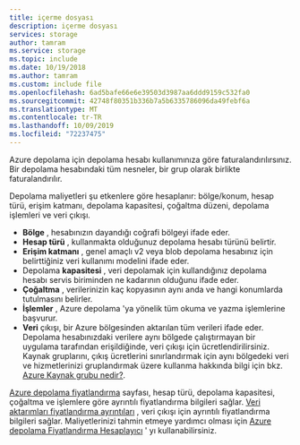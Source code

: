 ```yaml
---
title: içerme dosyası
description: içerme dosyası
services: storage
author: tamram
ms.service: storage
ms.topic: include
ms.date: 10/19/2018
ms.author: tamram
ms.custom: include file
ms.openlocfilehash: 6ad5bafe66e6e39503d3987aa6ddd9159c532fa0
ms.sourcegitcommit: 42748f80351b336b7a5b6335786096da49febf6a
ms.translationtype: MT
ms.contentlocale: tr-TR
ms.lasthandoff: 10/09/2019
ms.locfileid: "72237475"
---
```

Azure depolama için depolama hesabı kullanımınıza göre faturalandırılırsınız. Bir depolama hesabındaki tüm nesneler, bir grup olarak birlikte faturalandırılır. 

Depolama maliyetleri şu etkenlere göre hesaplanır: bölge/konum, hesap türü, erişim katmanı, depolama kapasitesi, çoğaltma düzeni, depolama işlemleri ve veri çıkışı.

* **Bölge** , hesabınızın dayandığı coğrafi bölgeyi ifade eder.
* **Hesap türü** , kullanmakta olduğunuz depolama hesabı türünü belirtir. 
* **Erişim katmanı** , genel amaçlı v2 veya blob depolama hesabınız için belirttiğiniz veri kullanımı modelini ifade eder.
* Depolama **kapasitesi** , veri depolamak için kullandığınız depolama hesabı servis biriminden ne kadarının olduğunu ifade eder.
* **Çoğaltma** , verilerinizin kaç kopyasının aynı anda ve hangi konumlarda tutulmasını belirler.
* **İşlemler** , Azure depolama 'ya yönelik tüm okuma ve yazma işlemlerine başvurur.
* **Veri** çıkışı, bir Azure bölgesinden aktarılan tüm verileri ifade eder. Depolama hesabınızdaki verilere aynı bölgede çalıştırmayan bir uygulama tarafından erişildiğinde, veri çıkışı için ücretlendirilirsiniz. Kaynak gruplarını, çıkış ücretlerini sınırlandırmak için aynı bölgedeki veri ve hizmetlerinizi gruplandırmak üzere kullanma hakkında bilgi için bkz. [Azure Kaynak grubu nedir?](https://docs.microsoft.com/azure/cloud-adoption-framework/govern/resource-consistency/resource-access-management#what-is-an-azure-resource-group). 

[Azure depolama fiyatlandırma](https://azure.microsoft.com/pricing/details/storage/) sayfası, hesap türü, depolama kapasitesi, çoğaltma ve işlemlere göre ayrıntılı fiyatlandırma bilgileri sağlar. [Veri aktarımları fiyatlandırma ayrıntıları](https://azure.microsoft.com/pricing/details/data-transfers/) , veri çıkışı için ayrıntılı fiyatlandırma bilgileri sağlar. Maliyetlerinizi tahmin etmeye yardımcı olması için [Azure depolama Fiyatlandırma Hesaplayıcı](https://azure.microsoft.com/pricing/calculator/?scenario=data-management) ' yı kullanabilirsiniz.

